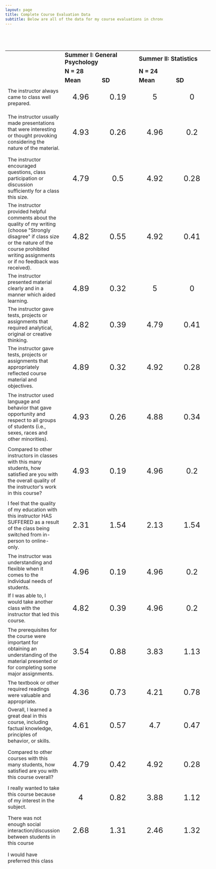 ```yaml
---
layout: page
title: Complete Course Evaluation Data
subtitle: Below are all of the data for my course evaluations in chronological order.
---
```

 


<p>&nbsp;</p>
<p>&nbsp;</p>
<table style="width: 723px; height: 2606px;" border="0" width="355" cellspacing="0" cellpadding="0">
    <colgroup>
        <col style="width: 118.6px;" span="5" width="71" />
    </colgroup>
    <tbody>
        <tr style="height: 29px;">
            <td style="height: 29px;" width="71" height="20"></td>
            <td class="xl66" style="height: 29px;" colspan="2" width="142"><span style="font-size: 14pt;"><strong>Summer I: General Psychology</strong></span></td>
            <td class="xl66" style="height: 29px;" colspan="2" width="142"><span style="font-size: 14pt;"><strong>Summer II: Statistics</strong></span></td>
        </tr>
        <tr style="height: 29px;">
            <td style="height: 29px;" height="20"></td>
            <td class="xl66" style="height: 29px;" colspan="2"><strong><span style="font-size: 14pt;">N = 28</span></strong></td>
            <td class="xl66" style="height: 29px;" colspan="2"><strong><span style="font-size: 14pt;">N = 24</span></strong></td>
        </tr>
        <tr style="height: 29px;">
            <td style="height: 29px;" height="20"></td>
            <td class="xl66" style="height: 29px;"><span style="font-size: 14pt;"><strong>Mean</strong></span></td>
            <td class="xl66" style="height: 29px;"><span style="font-size: 14pt;"><strong>SD</strong></span></td>
            <td class="xl66" style="height: 29px;"><span style="font-size: 14pt;"><strong>Mean</strong></span></td>
            <td class="xl66" style="height: 29px;"><span style="font-size: 14pt;"><strong>SD</strong></span></td>
        </tr>
        <tr style="height: 77px;">
            <td class="xl65" style="height: 77px;" height="20">The instructor always came to class well prepared.</td>
            <td class="xl66" style="text-align: center; height: 77px;" align="right"><span style="font-size: 18pt;">4.96</span></td>
            <td class="xl66" style="text-align: center; height: 77px;" align="right"><span style="font-size: 18pt;">0.19</span></td>
            <td class="xl66" style="text-align: center; height: 77px;" align="right"><span style="font-size: 18pt;">5</span></td>
            <td class="xl66" style="text-align: center; height: 77px;" align="right"><span style="font-size: 18pt;">0</span></td>
        </tr>
        <tr style="height: 149px;">
            <td class="xl65" style="height: 149px;" height="20">The instructor usually made presentations that were interesting or thought provoking considering the nature of the material.</td>
            <td class="xl66" style="text-align: center; height: 149px;" align="right"><span style="font-size: 18pt;">4.93</span></td>
            <td class="xl66" style="text-align: center; height: 149px;" align="right"><span style="font-size: 18pt;">0.26</span></td>
            <td class="xl66" style="text-align: center; height: 149px;" align="right"><span style="font-size: 18pt;">4.96</span></td>
            <td class="xl66" style="text-align: center; height: 149px;" align="right"><span style="font-size: 18pt;">0.2</span></td>
        </tr>
        <tr style="height: 125px;">
            <td class="xl65" style="height: 125px;" height="20">The instructor encouraged questions, class participation or discussion sufficiently for a class this size.</td>
            <td class="xl66" style="text-align: center; height: 125px;" align="right"><span style="font-size: 18pt;">4.79</span></td>
            <td class="xl66" style="text-align: center; height: 125px;" align="right"><span style="font-size: 18pt;">0.5</span></td>
            <td class="xl66" style="text-align: center; height: 125px;" align="right"><span style="font-size: 18pt;">4.92</span></td>
            <td class="xl66" style="text-align: center; height: 125px;" align="right"><span style="font-size: 18pt;">0.28</span></td>
        </tr>
        <tr style="height: 221px;">
            <td class="xl65" style="height: 221px;" height="20">The instructor provided helpful comments about the quality of my writing (choose "Strongly disagree" if class size or the nature of the course prohibited writing assignments or if no feedback was received).</td>
            <td class="xl66" style="text-align: center; height: 221px;" align="right"><span style="font-size: 18pt;">4.82</span></td>
            <td class="xl66" style="text-align: center; height: 221px;" align="right"><span style="font-size: 18pt;">0.55</span></td>
            <td class="xl66" style="text-align: center; height: 221px;" align="right"><span style="font-size: 18pt;">4.92</span></td>
            <td class="xl66" style="text-align: center; height: 221px;" align="right"><span style="font-size: 18pt;">0.41</span></td>
        </tr>
        <tr style="height: 101px;">
            <td class="xl65" style="height: 101px;" height="20">The instructor presented material clearly and in a manner which aided learning.</td>
            <td class="xl66" style="text-align: center; height: 101px;" align="right"><span style="font-size: 18pt;">4.89</span></td>
            <td class="xl66" style="text-align: center; height: 101px;" align="right"><span style="font-size: 18pt;">0.32</span></td>
            <td class="xl66" style="text-align: center; height: 101px;" align="right"><span style="font-size: 18pt;">5</span></td>
            <td class="xl66" style="text-align: center; height: 101px;" align="right"><span style="font-size: 18pt;">0</span></td>
        </tr>
        <tr style="height: 125px;">
            <td class="xl65" style="height: 125px;" height="20">The instructor gave tests, projects or assignments that required analytical, original or creative thinking.</td>
            <td class="xl66" style="text-align: center; height: 125px;" align="right"><span style="font-size: 18pt;">4.82</span></td>
            <td class="xl66" style="text-align: center; height: 125px;" align="right"><span style="font-size: 18pt;">0.39</span></td>
            <td class="xl66" style="text-align: center; height: 125px;" align="right"><span style="font-size: 18pt;">4.79</span></td>
            <td class="xl66" style="text-align: center; height: 125px;" align="right"><span style="font-size: 18pt;">0.41</span></td>
        </tr>
        <tr style="height: 125px;">
            <td class="xl65" style="height: 125px;" height="20">The instructor gave tests, projects or assignments that appropriately reflected course material and objectives.</td>
            <td class="xl66" style="text-align: center; height: 125px;" align="right"><span style="font-size: 18pt;">4.89</span></td>
            <td class="xl66" style="text-align: center; height: 125px;" align="right"><span style="font-size: 18pt;">0.32</span></td>
            <td class="xl66" style="text-align: center; height: 125px;" align="right"><span style="font-size: 18pt;">4.92</span></td>
            <td class="xl66" style="text-align: center; height: 125px;" align="right"><span style="font-size: 18pt;">0.28</span></td>
        </tr>
        <tr style="height: 173px;">
            <td class="xl65" style="height: 173px;" height="20">The instructor used language and behavior that gave opportunity and respect to all groups of students (i.e., sexes, races and other minorities).</td>
            <td class="xl66" style="text-align: center; height: 173px;" align="right"><span style="font-size: 18pt;">4.93</span></td>
            <td class="xl66" style="text-align: center; height: 173px;" align="right"><span style="font-size: 18pt;">0.26</span></td>
            <td class="xl66" style="text-align: center; height: 173px;" align="right"><span style="font-size: 18pt;">4.88</span></td>
            <td class="xl66" style="text-align: center; height: 173px;" align="right"><span style="font-size: 18pt;">0.34</span></td>
        </tr>
        <tr style="height: 173px;">
            <td class="xl65" style="height: 173px;" height="20">Compared to other instructors in classes with this many students, how satisfied are you with the overall quality of the instructor's work in this course?</td>
            <td class="xl66" style="text-align: center; height: 173px;" align="right"><span style="font-size: 18pt;">4.93</span></td>
            <td class="xl66" style="text-align: center; height: 173px;" align="right"><span style="font-size: 18pt;">0.19</span></td>
            <td class="xl66" style="text-align: center; height: 173px;" align="right"><span style="font-size: 18pt;">4.96</span></td>
            <td class="xl66" style="text-align: center; height: 173px;" align="right"><span style="font-size: 18pt;">0.2</span></td>
        </tr>
        <tr style="height: 173px;">
            <td class="xl65" style="height: 173px;" height="20">I feel that the quality of my education with this instructor HAS SUFFERED as a result of the class being switched from in-person to online-only.</td>
            <td class="xl66" style="text-align: center; height: 173px;" align="right"><span style="font-size: 18pt;">2.31</span></td>
            <td class="xl66" style="text-align: center; height: 173px;" align="right"><span style="font-size: 18pt;">1.54</span></td>
            <td class="xl66" style="text-align: center; height: 173px;" align="right"><span style="font-size: 18pt;">2.13</span></td>
            <td class="xl66" style="text-align: center; height: 173px;" align="right"><span style="font-size: 18pt;">1.54</span></td>
        </tr>
        <tr style="height: 125px;">
            <td class="xl65" style="height: 125px;" height="20">The instructor was understanding and flexible when it comes to the individual needs of students.</td>
            <td class="xl66" style="text-align: center; height: 125px;" align="right"><span style="font-size: 18pt;">4.96</span></td>
            <td class="xl66" style="text-align: center; height: 125px;" align="right"><span style="font-size: 18pt;">0.19</span></td>
            <td class="xl66" style="text-align: center; height: 125px;" align="right"><span style="font-size: 18pt;">4.96</span></td>
            <td class="xl66" style="text-align: center; height: 125px;" align="right"><span style="font-size: 18pt;">0.2</span></td>
        </tr>
        <tr style="height: 101px;">
            <td class="xl65" style="height: 101px;" height="20">If I was able to, I would take another class with the instructor that led this course.</td>
            <td class="xl66" style="text-align: center; height: 101px;" align="right"><span style="font-size: 18pt;">4.82</span></td>
            <td class="xl66" style="text-align: center; height: 101px;" align="right"><span style="font-size: 18pt;">0.39</span></td>
            <td class="xl66" style="text-align: center; height: 101px;" align="right"><span style="font-size: 18pt;">4.96</span></td>
            <td class="xl66" style="text-align: center; height: 101px;" align="right"><span style="font-size: 18pt;">0.2</span></td>
        </tr>
        <tr style="height: 173px;">
            <td class="xl65" style="height: 173px;" height="20">The prerequisites for the course were important for obtaining an understanding of the material presented or for completing some major assignments.</td>
            <td class="xl66" style="text-align: center; height: 173px;" align="right"><span style="font-size: 18pt;">3.54</span></td>
            <td class="xl66" style="text-align: center; height: 173px;" align="right"><span style="font-size: 18pt;">0.88</span></td>
            <td class="xl66" style="text-align: center; height: 173px;" align="right"><span style="font-size: 18pt;">3.83</span></td>
            <td class="xl66" style="text-align: center; height: 173px;" align="right"><span style="font-size: 18pt;">1.13</span></td>
        </tr>
        <tr style="height: 77px;">
            <td class="xl65" style="height: 77px;" height="20">The textbook or other required readings were valuable and appropriate.</td>
            <td class="xl66" style="text-align: center; height: 77px;" align="right"><span style="font-size: 18pt;">4.36</span></td>
            <td class="xl66" style="text-align: center; height: 77px;" align="right"><span style="font-size: 18pt;">0.73</span></td>
            <td class="xl66" style="text-align: center; height: 77px;" align="right"><span style="font-size: 18pt;">4.21</span></td>
            <td class="xl66" style="text-align: center; height: 77px;" align="right"><span style="font-size: 18pt;">0.78</span></td>
        </tr>
        <tr style="height: 125px;">
            <td class="xl65" style="height: 125px;" height="20">Overall, I learned a great deal in this course, including factual knowledge, principles of behavior, or skills.</td>
            <td class="xl66" style="text-align: center; height: 125px;" align="right"><span style="font-size: 18pt;">4.61</span></td>
            <td class="xl66" style="text-align: center; height: 125px;" align="right"><span style="font-size: 18pt;">0.57</span></td>
            <td class="xl66" style="text-align: center; height: 125px;" align="right"><span style="font-size: 18pt;">4.7</span></td>
            <td class="xl66" style="text-align: center; height: 125px;" align="right"><span style="font-size: 18pt;">0.47</span></td>
        </tr>
        <tr style="height: 125px;">
            <td class="xl65" style="height: 125px;" height="20">Compared to other courses with this many students, how satisfied are you with this course overall?</td>
            <td class="xl66" style="text-align: center; height: 125px;" align="right"><span style="font-size: 18pt;">4.79</span></td>
            <td class="xl66" style="text-align: center; height: 125px;" align="right"><span style="font-size: 18pt;">0.42</span></td>
            <td class="xl66" style="text-align: center; height: 125px;" align="right"><span style="font-size: 18pt;">4.92</span></td>
            <td class="xl66" style="text-align: center; height: 125px;" align="right"><span style="font-size: 18pt;">0.28</span></td>
        </tr>
        <tr style="height: 77px;">
            <td class="xl65" style="height: 77px;" height="20">I really wanted to take this course because of my interest in the subject.</td>
            <td class="xl66" style="text-align: center; height: 77px;" align="right"><span style="font-size: 18pt;">4</span></td>
            <td class="xl66" style="text-align: center; height: 77px;" align="right"><span style="font-size: 18pt;">0.82</span></td>
            <td class="xl66" style="text-align: center; height: 77px;" align="right"><span style="font-size: 18pt;">3.88</span></td>
            <td class="xl66" style="text-align: center; height: 77px;" align="right"><span style="font-size: 18pt;">1.12</span></td>
        </tr>
        <tr style="height: 125px;">
            <td class="xl65" style="height: 125px;" height="20">There was not enough social interaction/discussion between students in this course</td>
            <td class="xl66" style="text-align: center; height: 125px;" align="right"><span style="font-size: 18pt;">2.68</span></td>
            <td class="xl66" style="text-align: center; height: 125px;" align="right"><span style="font-size: 18pt;">1.31</span></td>
            <td class="xl66" style="text-align: center; height: 125px;" align="right"><span style="font-size: 18pt;">2.46</span></td>
            <td class="xl66" style="text-align: center; height: 125px;" align="right"><span style="font-size: 18pt;">1.32</span></td>
        </tr>
        <tr style="height: 149px;">
            <td class="xl65" style="height: 149px;" height="20">I would have preferred this class was taught sychronously (e.g., with scheduled Zoom meetings), rather than asychronously.</td>
            <td class="xl66" style="text-align: center; height: 149px;" align="right"><span style="font-size: 18pt;">2.11</span></td>
            <td class="xl66" style="text-align: center; height: 149px;" align="right"><span style="font-size: 18pt;">0.88</span></td>
            <td class="xl66" style="text-align: center; height: 149px;" align="right"><span style="font-size: 18pt;">2</span></td>
            <td class="xl66" style="text-align: center; height: 149px;" align="right"><span style="font-size: 18pt;">0.93</span></td>
        </tr>
    </tbody>
</table>








